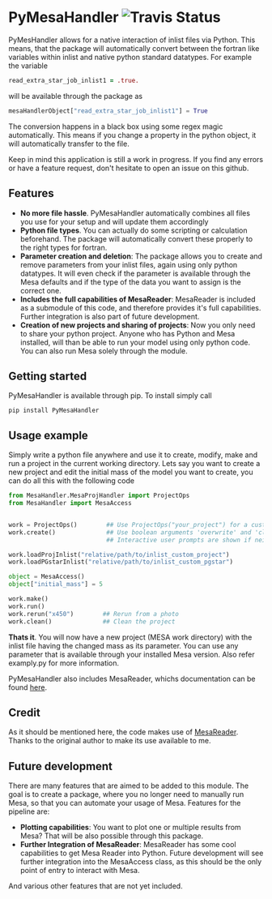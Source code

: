 # PyMesaHandler ![Travis Status](https://travis-ci.org/muma7490/PyMesaHandler.svg?branch=master)
PyMesHandler allows for a native interaction of inlist
files via Python. This means, that the package will
automatically convert between the fortran like variables
within inlist and native python standard datatypes. For
example the variable
```fortran
read_extra_star_job_inlist1 = .true.
```
will be available through the package as
```python
mesaHandlerObject["read_extra_star_job_inlist1"] = True
```

The conversion happens in a black box using some regex
magic automatically. This means if you change a property
in the python object, it will automatically transfer to
the file.

Keep in mind this application is still a work in progress.
If you find any errors or have a feature request, don't
hesitate to open an issue on this github.

## Features
- **No more file hassle**. PyMesaHandler automatically
combines all files you use for your setup and will
update them accordingly
- **Python file types**. You can actually do some scripting
or calculation beforehand. The package will automatically
convert these properly to the right types for fortran.
- **Parameter creation and deletion**: The package allows you to create
and remove parameters from your inlist files, again using only python
datatypes. It will even check if the parameter is available through
the Mesa defaults and if the type of the data you want to assign is the
correct one.
- **Includes the full capabilities of MesaReader**: MesaReader is
included as a submodule of this code, and therefore provides it's full
capabilities. Further integration is also part of future development.
- **Creation of new projects and sharing of projects**: Now you only need to share your python
project. Anyone who has Python and Mesa installed, will than be able to
run your model using only python code. You can also run Mesa solely through the module.
## Getting started
PyMesaHandler is available through pip. To install simply
call
```
pip install PyMesaHandler
```
## Usage example
Simply write a python file anywhere and 
use it to create, modify, make and run a project in the current working 
directory. Lets say you want to create a new project and edit the initial mass of the model
you want to create, you can do all this with the following code
```python
from MesaHandler.MesaProjHandler import ProjectOps
from MesaHandler import MesaAccess


work = ProjectOps()        ## Use ProjectOps("your_project") for a custom project name  
work.create()              ## Use boolean arguments 'overwrite' and 'clean' to work on existing projects.
                           ## Interactive user prompts are shown if neither of these arguments are supplied.

work.loadProjInlist("relative/path/to/inlist_custom_project")
work.loadPGstarInlist("relative/path/to/inlist_custom_pgstar")

object = MesaAccess()
object["initial_mass"] = 5

work.make()
work.run()
work.rerun("x450")        ## Rerun from a photo
work.clean()              ## Clean the project
```
**Thats it**. You will now have a new project (MESA work directory) with the inlist file having the
changed mass as its parameter. You can use any parameter that is
available through your installed Mesa version.
Also refer examply.py for more information.

PyMesaHandler also includes MesaReader, whichs documentation can be
found [here](https://wmwolf.github.io/py_mesa_reader/).

## Credit

As it should be mentioned here, the code makes use of
[MesaReader](https://github.com/wmwolf/py_mesa_reader). Thanks to
the original author to make its use available to me.

## Future development
There are many features that are aimed to be added to this
module. The goal is to create a package, where you no
longer need to manually run Mesa, so that you can automate
your usage of Mesa. Features for the pipeline are:

- **Plotting capabilities**: You want to plot one
or multiple results from Mesa? That will be also possible
through this package.
- **Further Integration of MesaReader**: MesaReader has some cool
capabilities to get Mesa Reader into Python. Future development will
see further integration into the MesaAccess class, as this should
be the only point of entry to interact with Mesa.

And various other features that are not yet included.

